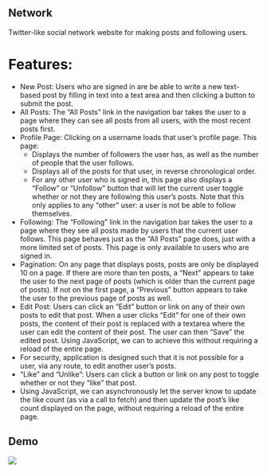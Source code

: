 ## Network
Twitter-like social network website for making posts and following users.

# Features:
- New Post: Users who are signed in are be able to write a new text-based post by filling in text into a text area and then clicking a button to submit the post.
- All Posts: The “All Posts” link in the navigation bar takes the user to a page where they can see all posts from all users, with the most recent posts first.
- Profile Page: Clicking on a username loads that user’s profile page. This page:
	- Displays the number of followers the user has, as well as the number of people that the user follows.
	- Displays all of the posts for that user, in reverse chronological order.
	- For any other user who is signed in, this page also displays a “Follow” or “Unfollow” button that will let the current user toggle whether or not they are following this user’s posts. Note that this only applies to any “other” user: a user is not be able to follow themselves.
- Following: The “Following” link in the navigation bar takes the user to a page where they see all posts made by users that the current user follows.
	     This page behaves just as the “All Posts” page does, just with a more limited set of posts.
	     This page is only available to users who are signed in.
- Pagination: On any page that displays posts, posts are only be displayed 10 on a page. If there are more than ten posts, a “Next” appears to take the user to the next page of posts (which is older than the current page of posts). If not on the first page, a “Previous” button appears to take the user to the previous page of posts as well.
- Edit Post: Users can click an “Edit” button or link on any of their own posts to edit that post.
	     When a user clicks “Edit” for one of their own posts, the content of their post is replaced with a textarea where the user can edit the content of their post.
	     The user can then “Save” the edited post. Using JavaScript, we can to achieve this without requiring a reload of the entire page.
- For security, application is designed such that it is not possible for a user, via any route, to edit another user’s posts.
- “Like” and “Unlike”: Users can click a button or link on any post to toggle whether or not they “like” that post.
- Using JavaScript, we can asynchronously let the server know to update the like count (as via a call to fetch) and then update the post’s like count displayed on the page, without requiring a reload of the entire page.


## Demo

![](./demo.gif)

